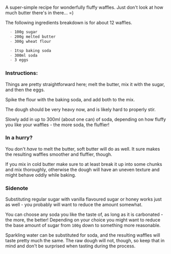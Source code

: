 A super-simple recipe for wonderfully fluffy waffles. Just don't look at how much butter there's in there... =)

The following ingredients breakdown is for about 12 waffles.

```md
  - 100g sugar
  - 200g melted butter
  - 300g wheat flour

  - 1tsp baking soda
  - 300ml soda
  - 3 eggs
```

### Instructions:

Things are pretty straightforward here; melt the butter, mix it
with the sugar, and then the eggs.

Spike the flour with the baking soda, and add both to the mix.

The dough should be very heavy now, and is likely hard to properly
stir.

Slowly add in up to 300ml (about one can) of soda, depending on how fluffy you like
your waffles - the more soda, the fluffier!

### In a hurry?

You don't *have* to melt the butter, soft butter will do as well.
It sure makes the resulting waffles smoother and fluffier, though.

If you mix in cold butter make sure to at least break it up into
some chunks and mix thoroughly, otherwise the dough will have an
uneven texture and might behave oddly while baking.

### Sidenote

Substituting regular sugar with vanilla flavoured sugar or honey
works just as well - you probably will want to reduce the amount
somewhat.

You can choose any soda you like the taste of, as long as it is
carbonated - the more, the better!
Depending on your choice you might want to reduce the base amount of
sugar from `100g` down to something more reasonable.

Sparkling water can be substituted for soda, and the resulting
waffles will taste pretty much the same. The raw dough will not,
though, so keep that in mind and don't be surprised when tasting
during the process.
